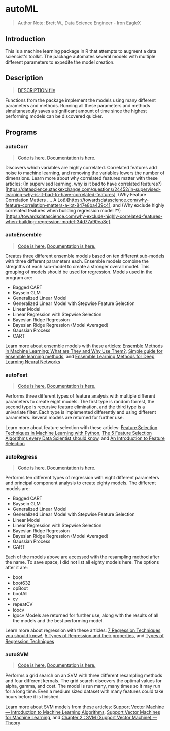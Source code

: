 # autoML
> Author Note: Brett W., Data Science Engineer - Iron EagleX


## Introduction
This is a machine learning package in R that attempts to augment a data sciencist's toolkit. The package automates several models with multiple different parameters to expedite the model creation.

## Description
> [DESCRIPTION file](DESCRIPTION)

Functions from the package implement the models using many different parameters and methods. Running all these parameters and methods simultanesouly saves a significant amount of time since the highest performing models can be discovered quicker.

## Programs
### autoCorr
> [Code is here.](/autoML/R/autoCorr.R) [Documentation is here.](/autoML/man/autoCorr.Rd)

Discovers which variables are highly correlated. Correlated features add noise to machine learning, and removing the variables lowers the number of dimensions.
Learn more about why correlated features matter with these articles: (In supervised learning, why is it bad to have correlated features?)[https://datascience.stackexchange.com/questions/24452/in-supervised-learning-why-is-it-bad-to-have-correlated-features], (Why Feature Correlation Matters …. A Lot!)[https://towardsdatascience.com/why-feature-correlation-matters-a-lot-847e8ba439c4], and (Why exclude highly correlated features when building regression model ??)[https://towardsdatascience.com/why-exclude-highly-correlated-features-when-building-regression-model-34d77a90ea8e].

### autoEnsemble
> [Code is here.](/autoML/R/autoEnsemble.R) [Documentation is here.](/autoML/man/autoEnsemble.Rd)

Creates three different ensemble models based on ten different sub-models with three different parameters each. Ensemble models combine the stregnths of each sub-model to create a stronger
overall model. This grouping of models should be used for regression. Models used in the program are:
*  Bagged CART
*  Baysein GLM
*  Generalized Linear Model
*  Generalized Linear Model with Stepwise Feature Selection
*  Linear Model
*  Linear Regression with Stepwise Selection
*  Bayesian Ridge Regression
*  Bayesian Ridge Regression (Model Averaged)
*  Gaussian Process
*  CART

Learn more about ensemble models with these articles: [Ensemble Methods in Machine Learning: What are They and Why Use Them?](https://towardsdatascience.com/ensemble-methods-in-machine-learning-what-are-they-and-why-use-them-68ec3f9fef5f), [Simple guide for ensemble learning methods](https://towardsdatascience.com/simple-guide-for-ensemble-learning-methods-d87cc68705a2), and [Ensemble Learning Methods for Deep Learning Neural Networks](https://machinelearningmastery.com/ensemble-methods-for-deep-learning-neural-networks/)

### autoFeat
> [Code is here.](/autoML/R/autoFeat.R) [Documentation is here.](/autoML/man/autoFeat.Rd)

Performs three different types of feature analysis with multiple different parameters to create eight models. The first type is random forrest, the second type is recursive feature elimination, and the third type is a univariate filter. Each type is implemented differently and using different parameters. Several models are returned for further use.

Learn more about feature selection with these articles: [Feature Selection Techniques in Machine Learning with Python](https://towardsdatascience.com/feature-selection-techniques-in-machine-learning-with-python-f24e7da3f36e), [The 5 Feature Selection Algorithms every Data Scientist should know](https://towardsdatascience.com/the-5-feature-selection-algorithms-every-data-scientist-need-to-know-3a6b566efd2), and [An Introduction to Feature Selection](https://machinelearningmastery.com/an-introduction-to-feature-selection/)

### autoRegress
> [Code is here.](/autoML/R/autoRegress.R) [Documentation is here.](/autoML/man/autoRegress.Rd)

Performs ten different types of regression with eight different parameters and principal component analysis to create eighty models. The different models are:
* Bagged CART
* Baysein GLM
* Generalized Linear Model
* Generalized Linear Model with Stepwise Feature Selection
* Linear Model
* Linear Regression with Stepwise Selection
* Bayesian Ridge Regression
* Bayesian Ridge Regression (Model Averaged)
* Gaussian Process
* CART 

Each of the models above are accessed with the resampling method after the name. To save space, I did not list all eighty models here. The options after it are:
* boot
* boot632
* opBoot
* bootAll
* cv
* repeatCV
* loocv
* lgocv
Models are returned for further use, along with the results of all the models and the best performing model.

Learn more about regression with these articles: [7 Regression Techniques you should know!](https://www.analyticsvidhya.com/blog/2015/08/comprehensive-guide-regression/), [5 Types of Regression and their properties](https://towardsdatascience.com/5-types-of-regression-and-their-properties-c5e1fa12d55e), and [Types of Regression Techniques](https://www.geeksforgeeks.org/types-of-regression-techniques/)

### autoSVM
> [Code is here.](/autoML/R/autoSVM.R) [Documentation is here.](/autoML/man/autoSVM.Rd)

Performs a grid search on an SVM with three different resampling methods and four different kernals. The grid search discovers the optimal values for alpha, gamma, and cost. The model is run many, many times so it may run for a long time. Even a medium sized dataset with many features could take hours before it is finished.

Learn more about SVM models from these articles: [Support Vector Machine — Introduction to Machine Learning Algorithms](https://towardsdatascience.com/support-vector-machine-introduction-to-machine-learning-algorithms-934a444fca47), [Support Vector Machines for Machine Learning](https://machinelearningmastery.com/support-vector-machines-for-machine-learning/), and [Chapter 2 : SVM (Support Vector Machine) — Theory](https://medium.com/machine-learning-101/chapter-2-svm-support-vector-machine-theory-f0812effc72)